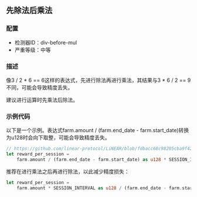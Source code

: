 
## 先除法后乘法

### 配置

* 检测器ID：div-before-mul
* 严重等级：中等

### 描述

像3 / 2 * 6 == 6这样的表达式，先进行除法再进行乘法，其结果与3 * 6 / 2 == 9不同，可能会导致精度丢失。

建议进行运算时先乘法后除法。

### 示例代码

以下是一个示例。表达式farm.amount / (farm.end_date - farm.start_date)转换为u128时会向下取整，可能会导致精度丢失。

```rust
// https://github.com/linear-protocol/LiNEAR/blob/fdbacc68c98205cba9f42c130d464ab3114257b6/contracts/linear/src/farm.rs#L125
let reward_per_session =
    farm.amount / (farm.end_date - farm.start_date) as u128 * SESSION_INTERVAL as u128;
```

推荐在进行乘法之后再进行除法，以此减少精度损失：

```rust
let reward_per_session =
    farm.amount * SESSION_INTERVAL as u128 / (farm.end_date - farm.start_date) as u128;
```
